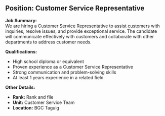 ## **Position: Customer Service Representative**

**Job Summary:**  
We are hiring a Customer Service Representative to assist customers with inquiries, resolve issues, and provide exceptional service. The candidate will communicate effectively with customers and collaborate with other departments to address customer needs.

**Qualifications:**  
- High school diploma or equivalent
- Proven experience as a Customer Service Representative
- Strong communication and problem-solving skills
- At least 1 years experience in a related field

**Other Details:**
- **Rank:** Rank and file
- **Unit:** Customer Service Team
- **Location:** BGC Taguig